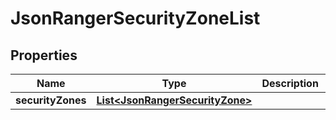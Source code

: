 
# JsonRangerSecurityZoneList

## Properties
Name | Type | Description | Notes
------------ | ------------- | ------------- | -------------
**securityZones** | [**List&lt;JsonRangerSecurityZone&gt;**](JsonRangerSecurityZone.md) |  |  [optional]



